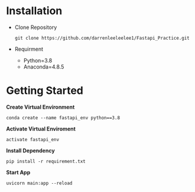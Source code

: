 # Installation
- Clone Repository

  ```git clone https://github.com/darrenleeleelee1/Fastapi_Practice.git ```
- Requirment
  - Python=3.8
  - Anaconda=4.8.5
# Getting Started
**Create Virtual Environment**
  
  ```conda create --name fastapi_env python==3.8```

**Activate Virtual Enviroment**
  
  ```activate fastapi_env```

**Install Dependency**
  
  ```pip install -r requirement.txt ```

**Start App**
  
  ```uvicorn main:app --reload```


